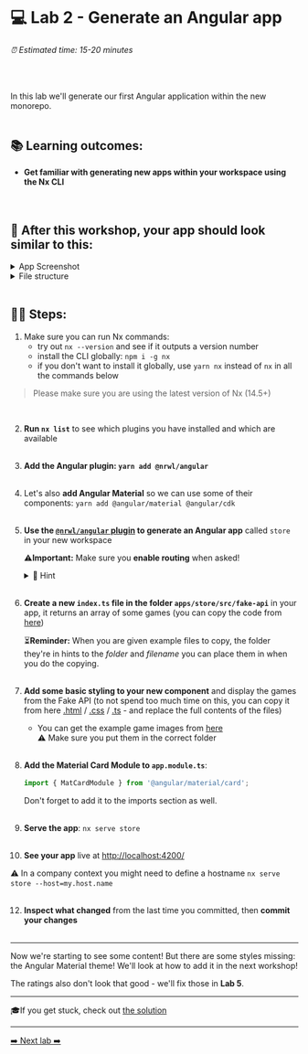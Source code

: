 # 💻 Lab 2 - Generate an Angular app

###### ⏰ Estimated time: 15-20 minutes

<br />

In this lab we'll generate our first Angular application within the new monorepo.
<br /><br />

## 📚 Learning outcomes:

- **Get familiar with generating new apps within your workspace using the Nx CLI**
  <br /><br /><br />

## 📲 After this workshop, your app should look similar to this:

<details>
  <summary>App Screenshot</summary>
  <img src="../assets/lab2_result.png" width="500" alt="screenshot of lab2 result">
</details>

<details>
  <summary>File structure</summary>
  <img src="../assets/lab2_file_structure.png" height="700" alt="lab2 file structure">
</details>
<br />

## 🏋️‍♀️ Steps:

1. Make sure you can run Nx commands:
   - try out `nx --version` and see if it outputs a version number
   - install the CLI globally: `npm i -g nx`
   - if you don't want to install it globally, use `yarn nx` instead of `nx` in all the commands below

> Please make sure you are using the latest version of Nx (14.5+)

   <br />

2. **Run `nx list`** to see which plugins you have installed and which are available
   <br /> <br />

3. **Add the Angular plugin: `yarn add @nrwl/angular`**
   <br /> <br />

4. Let's also **add Angular Material** so we can use some of their components: `yarn add @angular/material @angular/cdk`
   <br /> <br />
5. **Use the [`@nrwl/angular` plugin](https://nx.dev/packages/angular/generators/application) to generate an Angular app** called `store` in your new workspace

   ⚠️**Important:** Make sure you **enable routing** when asked!

   <details>
   <summary>🐳 Hint</summary>
   <img src="../assets/lab2_cmds.svg" alt="Nx generate cmd structure">
   </details>
   <br />

6. **Create a new `index.ts` file in the folder `apps/store/src/fake-api`** in your app, it returns an array of some games (you can copy the code from [here](../../examples/lab2/apps/store/src/fake-api/index.ts))

   ⏳**Reminder:** When you are given example files to copy, the folder they're in hints to the _folder_ and _filename_ you can place them in when you do the copying.
   <br /> <br />

7. **Add some basic styling to your new component** and display the games from the Fake API (to not spend too much time on this, you can copy it from here [.html](../../examples/lab2/apps/store/src/app/app.component.html) / [.css](../../examples/lab2/apps/store/src/app/app.component.css) / [.ts](../../examples/lab2/apps/store/src/app/app.component.ts) - and replace the full contents of the files)

   - You can get the example game images from [here](../../examples/lab2/apps/store/src/assets)
     <br />⚠️ Make sure you put them in the correct folder
     <br /> <br />

8. **Add the Material Card Module to `app.module.ts`**:

   ```ts
   import { MatCardModule } from '@angular/material/card';
   ```

   Don't forget to add it to the imports section as well.
   <br /> <br />

9. **Serve the app**: `nx serve store`
   <br /> <br />

10. **See your app** live at [http://localhost:4200/](http://localhost:4200/)

⚠️ In a company context you might need to define a hostname `nx serve store --host=my.host.name `
<br /> <br />

12. **Inspect what changed** from the last time you committed, then **commit your changes**
    <br /> <br />

---

Now we're starting to see some content! But there are some styles missing: the Angular Material theme! We'll look at how to add it in the next workshop!

The ratings also don't look that good - we'll fix those in **Lab 5**.

---

🎓If you get stuck, check out [the solution](SOLUTION.md)

---

[➡️ Next lab ➡️](../lab3/LAB.md)
